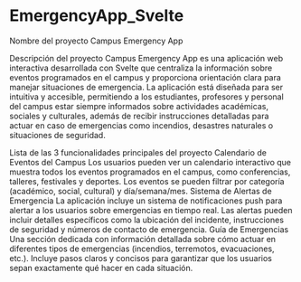 # EmergencyApp_Svelte
Nombre del proyecto
Campus Emergency App

Descripción del proyecto
Campus Emergency App es una aplicación web interactiva desarrollada con Svelte que centraliza la información sobre eventos programados en el campus y proporciona orientación clara para manejar situaciones de emergencia. La aplicación está diseñada para ser intuitiva y accesible, permitiendo a los estudiantes, profesores y personal del campus estar siempre informados sobre actividades académicas, sociales y culturales, además de recibir instrucciones detalladas para actuar en caso de emergencias como incendios, desastres naturales o situaciones de seguridad.

Lista de las 3 funcionalidades principales del proyecto
Calendario de Eventos del Campus
Los usuarios pueden ver un calendario interactivo que muestra todos los eventos programados en el campus, como conferencias, talleres, festivales y deportes.
Los eventos se pueden filtrar por categoría (académico, social, cultural) y día/semana/mes.
Sistema de Alertas de Emergencia
La aplicación incluye un sistema de notificaciones push para alertar a los usuarios sobre emergencias en tiempo real.
Las alertas pueden incluir detalles específicos como la ubicación del incidente, instrucciones de seguridad y números de contacto de emergencia.
Guía de Emergencias
Una sección dedicada con información detallada sobre cómo actuar en diferentes tipos de emergencias (incendios, terremotos, evacuaciones, etc.).
Incluye pasos claros y concisos para garantizar que los usuarios sepan exactamente qué hacer en cada situación.
